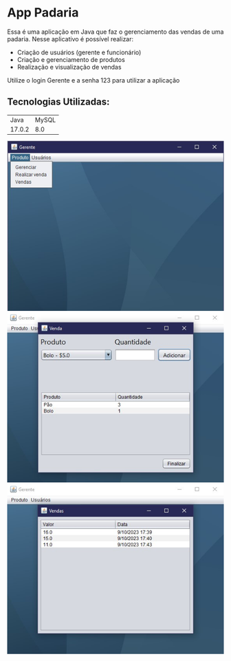 # App Padaria

Essa é uma aplicação em Java que faz o gerenciamento das vendas de uma padaria. Nesse aplicativo é possível realizar:

+ Criação de usuários (gerente e funcionário)
+ Criação e gerenciamento de produtos
+ Realização e visualização de vendas

Utilize o login Gerente e a senha 123 para utilizar a aplicação

## Tecnologias Utilizadas:
<table>
  <tr>
    <td>Java</td>
    <td>MySQL</td>
  </tr>
  <tr>
    <td>17.0.2</td>
    <td>8.0</td>
  </tr>
</table>

<div align="center">
  <img src="/assets/img/Gerente.jpg" width="700px" />
  <img src="/assets/img/Venda.jpg" width="700px" />
  <img src="/assets/img/Vendas.jpg" width="700px" />
</div>
